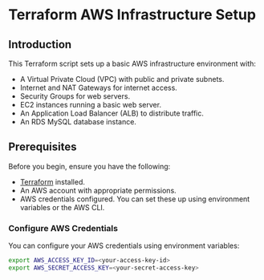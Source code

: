 # Terraform AWS Infrastructure Setup

## Introduction

This Terraform script sets up a basic AWS infrastructure environment with:

- A Virtual Private Cloud (VPC) with public and private subnets.
- Internet and NAT Gateways for internet access.
- Security Groups for web servers.
- EC2 instances running a basic web server.
- An Application Load Balancer (ALB) to distribute traffic.
- An RDS MySQL database instance.

## Prerequisites

Before you begin, ensure you have the following:

- [Terraform](https://www.terraform.io/downloads.html) installed.
- An AWS account with appropriate permissions.
- AWS credentials configured. You can set these up using environment variables or the AWS CLI.

### Configure AWS Credentials

You can configure your AWS credentials using environment variables:

```bash
export AWS_ACCESS_KEY_ID=<your-access-key-id>
export AWS_SECRET_ACCESS_KEY=<your-secret-access-key>
